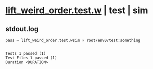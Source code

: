 # [lift_weird_order.test.w](../../../../../examples/tests/valid/lift_weird_order.test.w) | test | sim

## stdout.log
```log
pass ─ lift_weird_order.test.wsim » root/env0/test:something
 
 
Tests 1 passed (1)
Test Files 1 passed (1)
Duration <DURATION>
```

